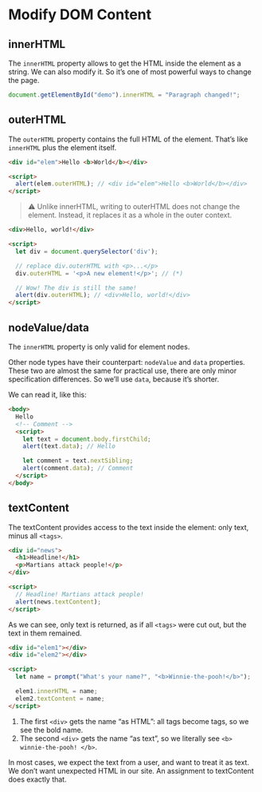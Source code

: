 # Modify DOM Content

## innerHTML

The `innerHTML` property allows to get the HTML inside the element as a string. We can also modify it. So it’s one of most powerful ways to change the page.

```javascript
document.getElementById("demo").innerHTML = "Paragraph changed!";
```

## outerHTML

The `outerHTML` property contains the full HTML of the element. That’s like `innerHTML` plus the element itself.

```html
<div id="elem">Hello <b>World</b></div>

<script>
  alert(elem.outerHTML); // <div id="elem">Hello <b>World</b></div>
</script>
```

> ⚠ Unlike innerHTML, writing to outerHTML does not change the element. Instead, it replaces it as a whole in the outer context.

```html
<div>Hello, world!</div>

<script>
  let div = document.querySelector('div');

  // replace div.outerHTML with <p>...</p>
  div.outerHTML = '<p>A new element!</p>'; // (*)

  // Wow! The div is still the same!
  alert(div.outerHTML); // <div>Hello, world!</div>
</script>
```

## nodeValue/data

The `innerHTML` property is only valid for element nodes.

Other node types have their counterpart: `nodeValue` and `data` properties. These two are almost the same for practical use, there are only minor specification differences. So we’ll use `data`, because it’s shorter.

We can read it, like this:

```html
<body>
  Hello
  <!-- Comment -->
  <script>
    let text = document.body.firstChild;
    alert(text.data); // Hello

    let comment = text.nextSibling;
    alert(comment.data); // Comment
  </script>
</body>
```

## textContent

The textContent provides access to the text inside the element: only text, minus all `<tags>`.

```html
<div id="news">
  <h1>Headline!</h1>
  <p>Martians attack people!</p>
</div>

<script>
  // Headline! Martians attack people!
  alert(news.textContent);
</script>
```

As we can see, only text is returned, as if all `<tags>` were cut out, but the text in them remained.

```html
<div id="elem1"></div>
<div id="elem2"></div>

<script>
  let name = prompt("What's your name?", "<b>Winnie-the-pooh!</b>");

  elem1.innerHTML = name;
  elem2.textContent = name;
</script>
```

1. The first `<div>` gets the name “as HTML”: all tags become tags, so we see the bold name.
1. The second `<div>` gets the name “as text”, so we literally see `<b> winnie-the-pooh! </b>`.

In most cases, we expect the text from a user, and want to treat it as text. We don’t want unexpected HTML in our site. An assignment to textContent does exactly that.